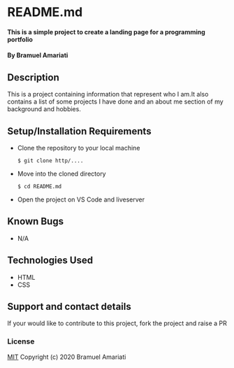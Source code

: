 # README.md
#### This is a simple project to create a landing page for a programming portfolio
#### By Bramuel Amariati
## Description
This is a project containing information that represent who I am.It also contains a list of some projects I have done and an about me section of my background and hobbies.
## Setup/Installation Requirements
* Clone the repository to your local machine
    ```
    $ git clone http/....
    ```
* Move into the cloned directory
    ```
    $ cd README.md
    ```
* Open the project on VS Code and liveserver
## Known Bugs
* N/A
## Technologies Used
* HTML
* CSS
## Support and contact details
If your would like to contribute to this project, fork the project and raise a PR
### License
[MIT](https://choosealicense.com/licenses/mit/)
Copyright (c) 2020 Bramuel Amariati